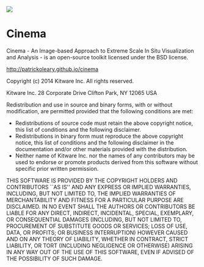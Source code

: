 ![](https://raw.githubusercontent.com/zachmullen/cinema/master/web/dist/assets/img/icon.png)
# Cinema

Cinema - An Image-based Approach to Extreme Scale In Situ Visualization and Analysis - is an open-source toolkit licensed under the BSD license.

http://patrickoleary.github.io/cinema

Copyright (c) 2014 Kitware Inc. All rights reserved.

Kitware Inc.
28 Corporate Drive
Clifton Park, NY 12065
USA

Redistribution and use in source and binary forms, with or without modification, are permitted provided that the
following conditions are met:

  * Redistributions of source code must retain the above copyright notice, this list of conditions and the following
  disclaimer.
  * Redistributions in binary form must reproduce the above copyright notice, this list of conditions and the following
  disclaimer in the documentation and/or other materials provided with the distribution.
  * Neither name of Kitware Inc. nor the names of any contributors may be used to endorse or promote products derived
  from this software without specific prior written permission.

THIS SOFTWARE IS PROVIDED BY THE COPYRIGHT HOLDERS AND CONTRIBUTORS ``AS IS'' AND ANY EXPRESS OR IMPLIED WARRANTIES,
INCLUDING, BUT NOT LIMITED TO, THE IMPLIED WARRANTIES OF MERCHANTABILITY AND FITNESS FOR A PARTICULAR PURPOSE ARE
DISCLAIMED. IN NO EVENT SHALL THE AUTHORS OR CONTRIBUTORS BE LIABLE FOR ANY DIRECT, INDIRECT, INCIDENTAL, SPECIAL,
EXEMPLARY, OR CONSEQUENTIAL DAMAGES (INCLUDING, BUT NOT LIMITED TO, PROCUREMENT OF SUBSTITUTE GOODS OR SERVICES; LOSS OF
USE, DATA, OR PROFITS; OR BUSINESS INTERRUPTION) HOWEVER CAUSED AND ON ANY THEORY OF LIABILITY, WHETHER IN CONTRACT,
STRICT LIABILITY, OR TORT (INCLUDING NEGLIGENCE OR OTHERWISE) ARISING IN ANY WAY OUT OF THE USE OF THIS SOFTWARE, EVEN
IF ADVISED OF THE POSSIBILITY OF SUCH DAMAGE.
